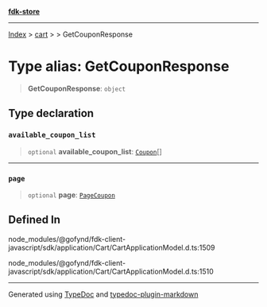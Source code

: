 [**fdk-store**](../../../README.md)
***

[Index](../../../API.md) > [cart](../../README.md) > [<internal>](../README.md) > GetCouponResponse

# Type alias: GetCouponResponse

> **GetCouponResponse**: `object`

## Type declaration

### `available_coupon_list`

> `optional` **available\_coupon\_list**: [`Coupon`](type-alias.Coupon.md)[]

***

### `page`

> `optional` **page**: [`PageCoupon`](type-alias.PageCoupon.md)

## Defined In

node\_modules/@gofynd/fdk-client-javascript/sdk/application/Cart/CartApplicationModel.d.ts:1509

node\_modules/@gofynd/fdk-client-javascript/sdk/application/Cart/CartApplicationModel.d.ts:1510

***
Generated using [TypeDoc](https://typedoc.org/) and [typedoc-plugin-markdown](https://www.npmjs.com/package/typedoc-plugin-markdown)
